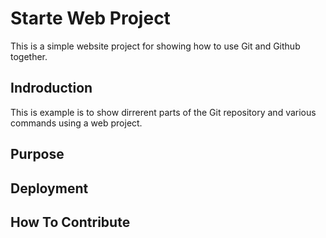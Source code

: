 # Starte Web Project

This is a simple website project for 
showing how to use Git and Github together.

## Indroduction

This is example is to show dirrerent parts 
of the Git repository and various commands 
using a web project.

## Purpose

## Deployment

## How To Contribute
